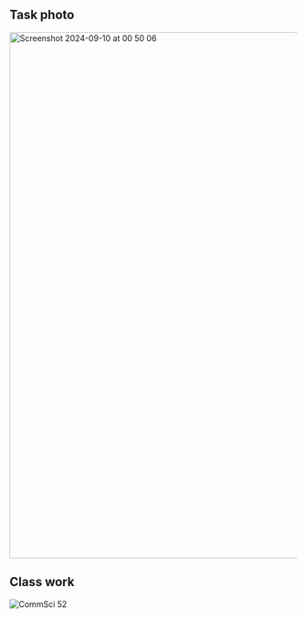 ## Task photo

<img width="922" alt="Screenshot 2024-09-10 at 00 50 06" src="https://github.com/user-attachments/assets/24caacb9-7ae1-4f6b-af1c-b14e58cb6b35">


## Class work

![CommSci 52](https://github.com/user-attachments/assets/1c6b7e88-5a5a-4ebd-91f8-cc42977d0695)

